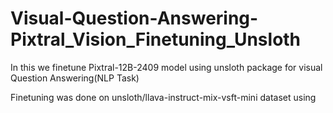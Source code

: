 # Visual-Question-Answering-Pixtral_Vision_Finetuning_Unsloth
In this we finetune Pixtral-12B-2409 model using unsloth package for visual Question Answering(NLP Task)

Finetuning was done on unsloth/llava-instruct-mix-vsft-mini dataset using 